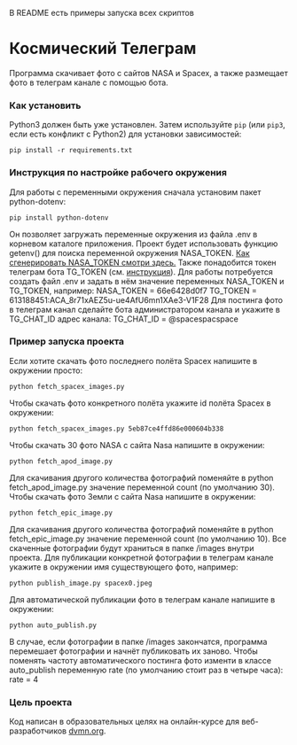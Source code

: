 В README есть примеры запуска всех скриптов
# Космический Телеграм

Программа скачивает фото с сайтов NASA и Spacex, а также размещает фото в телеграм канале с помощью бота.  

### Как установить

Python3 должен быть уже установлен. 
Затем используйте `pip` (или `pip3`, если есть конфликт с Python2) для установки зависимостей:
```
pip install -r requirements.txt
```

### Инструкция по настройке рабочего окружения

Для работы с переменными окружения сначала установим пакет python-dotenv:
```
pip install python-dotenv
```
Он позволяет загружать переменные окружения из файла .env в корневом каталоге приложения. Проект будет использовать функцию getenv() для поиска переменной окружения NASA_TOKEN. [Как сгенерировать NASA_TOKEN смотри здесь.](https://api.nasa.gov/) Также понадобится токен телеграм бота TG_TOKEN (см. [инструкция](https://web7.pro/kak-poluchit-token-bota-telegram-api/)). Для работы потребуется создать файл .env и задать в нём значение переменных NASA_TOKEN и TG_TOKEN, например:
    NASA_TOKEN = 66e6428d0f7
    TG_TOKEN = 613188451:ACA_8r71xAEZ5u-ue4AfU6mn1XAe3-V1F28
Для постинга фото в телеграм канал сделайте бота администратором канала и укажите в TG_CHAT_ID адрес канала:
    TG_CHAT_ID = @spacespacspace

### Пример запуска проекта

Если хотите скачать фото последнего полёта Spacex напишите в окружении просто:

    python fetch_spacex_images.py
Чтобы скачать фото конкретного полёта укажите id полёта Spacex в окружении:
    
    python fetch_spacex_images.py 5eb87ce4ffd86e000604b338
Чтобы скачать 30 фото NASA с сайта Nasa напишите в окружении:

    python fetch_apod_image.py
Для скачивания другого количества фотографий поменяйте в python fetch_apod_image.py значение переменной count (по умолчанию 30). Чтобы скачать фото Земли с сайта Nasa напишите в окружении:

    python fetch_epic_image.py
Для скачивания другого количества фотографий поменяйте в python fetch_epic_image.py значение переменной count (по умолчанию 10). Все скаченные фотографии будут храниться в папке /images внутри проекта.
Для публикации конкретной фотографии в телеграм канале укажите в окружении имя существующего фото, например:

    python publish_image.py spacex0.jpeg
Для автоматической публикации фото в телеграм канале напишите в окружении:

    python auto_publish.py

В случае, если фотографии в папке /images закончатся, программа перемешает фотографии и начнёт публиковать их заново. Чтобы поменять частоту автоматического постинга фото изменти в классе auto_publish переменную rate (по умолчанию стоит раз в четыре часа):
    rate = 4
### Цель проекта

Код написан в образовательных целях на онлайн-курсе для веб-разработчиков [dvmn.org](https://dvmn.org/).